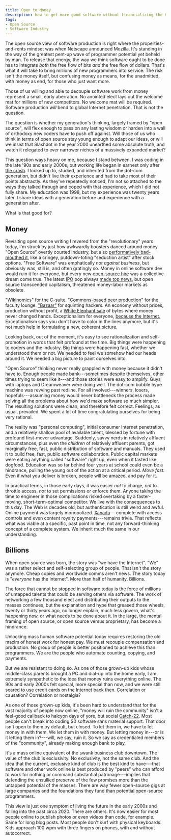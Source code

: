 ```yaml
---
title: Open to Money
description: how to get more good software without financializing the Hell out of everything
tags:
- Open Source
- Software Industry
---
```


The open source view of software production is right where the properties-and-rents mindset was when Netscape announced Mozilla.  It's standing in the way of the greatest pent-up wave of programmer potential yet beheld by man.  To release that energy, the way we think software ought to be done has to integrate _both_ the free flow of bits _and_ the free flow of dollars.  That's what it will take to bring millions of new programmers into service. The risk isn't the money itself, but confusing money as means, for the unadmitted, with money as end, for those who just want more.

Those of us willing and able to decouple software work from money represent a small, early aberration. No anointed elect lays out the welcome mat for millions of new competitors.  No welcome mat will be required.  Software production _will_ bend to global Internet penetration.  That is not the question.

The question is whether my generation's thinking, largely framed by "open source", will flex enough to pass on any lasting wisdom or harden into a wall of orthodoxy new coders have to push off against.  Will those of us who think in terms of open source stay young enough to adapt our ideas, or will we insist that Slashdot in the year 2000 unearthed some absolute truth, and watch it relegated to ever narrower niches of a massively expanded market?

This question ways heavy on me, because I stand between.  I was coding in the late '90s and early 2000s, but working life began in earnest only after [the crash](https://en.wikipedia.org/wiki/2008_financial_crisis).  I looked up to, studied, and inherited from the dot-com generation, but didn't live their experience and had to take most of their points abstractly.  As they've repeatedly noticed, I'm not so attached to the ways they talked through and coped with that experience, which I did not fully share.  My education was 1998, but my experience was twenty years later.  I share ideas with a generation before and experience with a generation after.

What is that good for?

## Money

Revisiting open source writing I revered from the "revolutionary" years today, I'm struck by just how awkwardly boosters danced around money.  "Open Source" overtly courted industry, but also [performatively bad-mouthed it](https://www.youtube.com/watch?v=69ZyX5sN2NA), like a cringey, putdown-toting "seduction artist" after stock options.  "Free Software" was emphatically _not against business_, but obviously was, still is, and often gratingly so.  Money in online software dev would ruin it for everyone, but every new [open-source hire](https://www.drdobbs.com/a-conversation-with-larry-wall/184410483) was a collective dream come true.  The latest <abbr title="initial public offering">IPO</abbr> pop always [made top news](https://www.thestreet.com/investing/va-linux-smashes-ipo-record-soaring-almost-700-836955), but open source transcended capitalism, threatened money-labor markets as obsolete.

["Wikinomics"](https://en.wikipedia.org/wiki/Wikinomics) for the C-suite.  ["Commons-based peer production"](https://en.wikipedia.org/wiki/The_Wealth_of_Networks) for the faculty lounge.  ["Bazaar"](https://en.wikipedia.org/wiki/The_Cathedral_and_the_Bazaar) for squinting hackers.  An economy without prices, production without profit, a [White Elephant sale](https://en.wikipedia.org/wiki/White_elephant) of bytes where money never changed hands.  Exceptionalism for everyone,  [because the Internet.](https://en.wikipedia.org/wiki/A_Declaration_of_the_Independence_of_Cyberspace)  Exceptionalism says you don't have to color in the lines anymore, but it's not much help in formulating a new, coherent picture.

Looking back, out of the moment, it's easy to see rationalization and self-promotion in words that felt profound at the time.   Big things were happening to coders and the industry.  Big things were happening fast, whether we understood them or not.  We needed to feel we somehow had our heads around it.  We needed a big picture to paint ourselves into.

"Open Source" thinking never really grappled with money because it didn't have to.  Enough people made bank---sometimes despite themselves, other times trying to seem like it---and those stories were easy to amplify.  Guys with laptops and Dreamweaver were doing well. The dot-com bubble hype machine was revving past redline.  For all involved---winners, losers, hopefuls---assuming money would never bottleneck the process made solving all the problems about how we'd make software so much simpler.  The resulting solutions were clean, and therefore felt correct.  Feelings, as usual, prevailed.  We spent a lot of time congratulating ourselves for being very rational.

The reality was "personal computing", initial consumer Internet penetration, and a relatively shallow pool of available talent, blessed by fortune with profound first-mover advantage.  Suddenly, savvy nerds in relatively affluent circumstances, plus even the _children_ of relatively affluent parents, got marginally free, fast, public distribution of software and manuals.  They used it to build free, fast, public software collaboration.  Public capital markets were eating anything called "software" right up, even when it tasted like dogfood.  Education was so far behind four years at school could even be a hindrance, pulling the young out of the action at a critical period.  _Move fast._  Even if what you deliver is broken, people will be amazed, and pay for it.

In practical terms, in those early days, it was easier _not_ to charge, _not_ to throttle access, _not_ to set permissions or enforce them.  Anyone taking the time to engineer in those complications risked overtaking by a faster-moving, short-term-optimal competitor.  We live with the consequences to this day.  The Web is decades old, but authentication is still weird and awful.  Online payment was largely monopolized.  [Xanadu](https://en.wikipedia.org/wiki/Project_Xanadu)---complete with access controls and even content royalty payments---remains trivia.  That reflects what was viable at a specific, past point in time, not any forward-thinking concept of a complete system.  We inherit much the same in our understanding.

## Billions

When open source was born, the story was "we have the Internet".  "We" was a rather select and self-selecting group of people.  That isn't the story anymore.  Cheap copies and worldwide comms aren't news.  The story today is "_everyone_ has the Internet".  More than half of humanity.  Billions.

The force that cannot be stopped in software today is the force of millions of untapped talents that could be serving others via software.  The work of networking a few thousand elect and distributing their outputs to the masses continues, but the explanation and hype that greased those wheels, twenty or thirty years ago, no longer explain, much less govern, what's happening now, or what needs to be done about it.  In the large, the mental framing of open source, or open source versus proprietary, has become a hindrance.

Unlocking mass human software potential today requires restoring the old maxim of honest work for honest pay.  We must recouple compensation and production.  No group of people is better positioned to achieve this than programmers.  We are the people who automate counting, copying, and payments.

But we are resistant to doing so.  As one of those grown-up kids whose middle-class parents brought a PC and dial-up into the home early, I am extremely sympathetic to the idea that money ruins everything online.  The 90s and early 2000s felt special, more special than now, and we were still scared to use credit cards on the Internet back then.  Correlation or causation?  Correlation or nostalgia?

As one of those grown-up kids, it's been hard to understand that for the vast majority of people now online, "money will ruin the community" isn't a feel-good callback to halcyon days of yore, but social [Catch-22](https://en.wikipedia.org/wiki/Catch-22).  Most people can't break into coding $0 software sans material support.  That door isn't open to them by default, but closed.  To let them in, we have to let money in with them.  We let them in with money.  But letting money in---or is it letting them in?---will, we say, ruin it.  So we say as credentialed members of the "community", already making enough bank to play.

It's a mass online equivalent of the swank business club downtown.  The value of the club is exclusivity.  No exclusivity, not the same club.  And the idea that the current, exclusive kind of club is the best kind to have---that software and other work online is best produced by "peers" who can afford to work for nothing or command substantial patronage---implies that defending the unsullied preserve of the few promises more than the untapped potential of the masses.  There are way fewer open-source gigs at large companies and the foundations they fund than potential open-source programmers.

This view is just one symptom of living the future in the early 2000s and falling into the past circa 2020.  There are others.  It's now easier for most people online to publish photos or even videos than code, for example.  Same for long blog posts.  Most people don't surf with physical keyboards.  Kids approach 100 wpm with three fingers on phones, with and without autocorrect.

<!-- Broad acceptance of permissive licensing made scale differences irrelevant.  Big companies could give and take from sole hackers.  The same hasn't happened for paid transactions. -->

<!-- TODO: return to old "honest pay for honest work" versus financialization, which introduces money with or (usually) without anything useful being done -->

<!-- TODO: No slippery slope to the extreme, be it proprietary licensing of financialization -->
